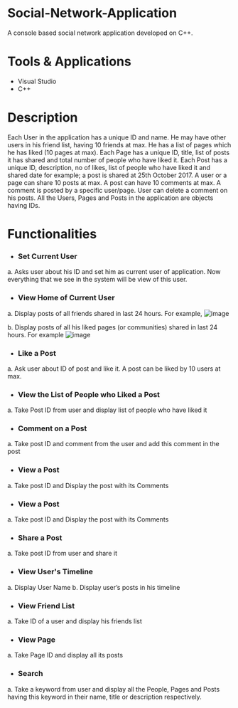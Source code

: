 # Social-Network-Application
A console based social network application developed on C++.

# Tools & Applications
- Visual Studio
- C++

# Description
Each User in the application has a unique ID and name. He may have other users in his friend list, having 10 friends at max. He has a list of pages which he has liked (10 pages at max). Each Page has a unique ID, title, list of posts it has shared and total number of people who have liked it. Each Post has a unique ID, description, no of likes, list of people who have liked it and shared date for example; a post is shared at 25th October 2017. A user or a page can share 10 posts at max. A post can have 10 comments at max. A comment is posted by a specific user/page. User can delete a comment on his posts. All the Users, Pages and Posts in the application are objects having IDs.

# Functionalities
- ### Set Current User
a.	Asks user about his ID and set him as current user of application. Now everything that we see in the system will be view of this user.
- ### View Home of Current User
a.	Display posts of all friends shared in last 24 hours. For example,
![image](https://user-images.githubusercontent.com/85407775/120929405-5c758600-c702-11eb-8fc9-5d5fcc805aed.png)

b.	Display posts of all his liked pages (or communities) shared in last 24 hours. For example 
![image](https://user-images.githubusercontent.com/85407775/120929461-88910700-c702-11eb-8379-dadebf1409a1.png)
- ### Like a Post
a.	Ask user about ID of post and like it. A post can be liked by 10 users at max.
- ### View the List of People who Liked a Post
a.	Take Post ID from user and display list of people who have liked it
- ### Comment on a Post
a.	Take post ID and comment from the user and add this comment in the post
- ### View a Post
a.	Take post ID and Display the post with its Comments
- ### View a Post
a.	Take post ID and Display the post with its Comments
- ### Share a Post
a.	Take post ID from user and share it
- ### View User's Timeline
a.	Display User Name
b.	Display user’s posts in his timeline
- ### View Friend List
a.	Take ID of a user and display his friends list
- ### View Page
a.	Take Page ID and display all its posts
- ### Search
a.	Take a keyword from user and display all the People, Pages and Posts having this keyword in their name, title or description respectively.
